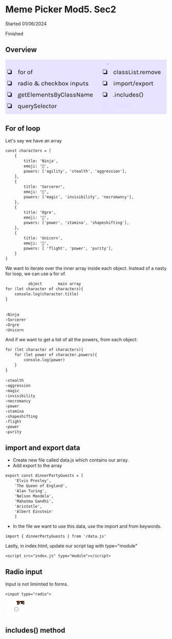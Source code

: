 # Meme Picker Mod5. Sec2

Started 01/06/2024

Finished

## Overview

![Alt text](image.png)

## For of loop
Let's say we have an array
```
const characters = [
    {
        title: 'Ninja',
        emoji: '🥷',
        powers: ['agility', 'stealth', 'aggression'],
    },
    {
        title: 'Sorcerer',
        emoji: '🧙',
        powers: ['magic', 'invisibility', 'necromancy'],
    },
    {
        title: 'Ogre',
        emoji: '👹',
        powers: ['power', 'stamina', 'shapeshifting'],
    },
    {
        title: 'Unicorn',
        emoji: '🦄',
        powers: [ 'flight', 'power', 'purity'],
    }
]
```

We want to iterate over the inner array inside each object. Instead of a nasty for loop, we can use a for of.

```
          object       main array
for (let character of characters){
    console.log(character.title)
}


›Ninja
›Sorcerer
›Orgre
›Unicorn
```

And if we want to get a list of all the powers, from each object:
```
for (let character of characters){
    for (let power of character.powers){
        console.log(power)
    }
}

›stealth
›aggression
›magic
›invisibility
›necromancy
›power
›stamina
›shapeshifting
›flight
›power
›purity
```

## import and export data
- Create new file called data.js which contains our array.
- Add export to the array
```
export const dinnerPartyGuests = [
    'Elvis Presley', 
    'The Queen of England',
    'Alan Turing', 
    'Nelson Mandela', 
    'Mahatma Gandhi', 
    'Aristotle',
    'Albert Einstein'
    ]
```

- In the file we want to use this data, use the import and from keywords.

```
import { dinnerPartyGuests } from '/data.js'
```

Lastly, in index.html, update our script tag with type="module"
```
<script src="index.js" type="module"></script>
```

## Radio input
Input is not limimted to forms.
```
<input type="radio">
```
![Alt text](image-1.png)

## includes() method